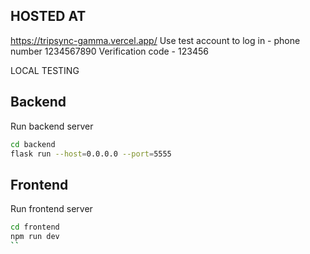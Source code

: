 HOSTED AT
-------------
https://tripsync-gamma.vercel.app/
Use test account to log in - phone number 1234567890
Verification code - 123456

LOCAL TESTING

Backend
-------------
Run backend server
```bash
cd backend
flask run --host=0.0.0.0 --port=5555
```
Frontend
-------------
Run frontend server
```bash
cd frontend
npm run dev
``

